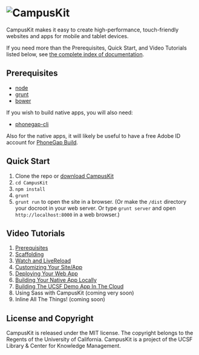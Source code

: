 # ![CampusKit](https://raw.github.com/Trott/CampusKit/logo/logo.png)

CampusKit makes it easy to create high-performance, touch-friendly websites and apps for mobile and tablet devices.

If you need more than the Prerequisites, Quick Start, and Video Tutorials listed below, see [the complete index of documentation](https://github.com/Trott/CampusKit/wiki).

Prerequisites
-

* [node](http://nodejs.org/download/)
* [grunt](http://gruntjs.com/getting-started)
* [bower](http://bower.io/)

If you wish to build native apps, you will also need:

* [phonegap-cli](https://github.com/mwbrooks/phonegap-cli)

Also for the native apps, it will likely be useful to have a free Adobe ID account for [PhoneGap Build](http://build.phonegap.com).

Quick Start
-

1. Clone the repo or [download CampusKit](https://github.com/Trott/CampusKit/tags)
2. `cd CampusKit`
3. `npm install`
4. `grunt`
5. `grunt run` to open the site in a browser. (Or make the `/dist` directory your docroot in your web server. Or type `grunt server` and open `http://localhost:8000` in a web browser.)

Video Tutorials
-

1. [Prerequisites](http://www.youtube.com/watch?v=63EmdRzHFmA)
2. [Scaffolding](http://www.youtube.com/watch?v=wec_Me7MFJ8)
3. [Watch and LiveReload](http://www.youtube.com/watch?v=tnW7KCBKn6Q)
4. [Customizing Your Site/App](http://www.youtube.com/watch?v=SqhVkWNcRLs)
5. [Deploying Your Web App](http://www.youtube.com/watch?v=f5L-BfLqyZo)
6. [Building Your Native App Locally](http://www.youtube.com/watch?v=DtvhvQ2KyFg)
7. [Building The UCSF Demo App In The Cloud](http://www.youtube.com/watch?v=IjbaCeKYP5o)
8. Using Sass with CampusKit (coming very soon)
9. Inline All The Things! (coming soon)

License and Copyright
-

CampusKit is released under the MIT license. The copyright belongs to the Regents of the University of California. CampusKit is a project of the UCSF Library & Center for Knowledge Management.



